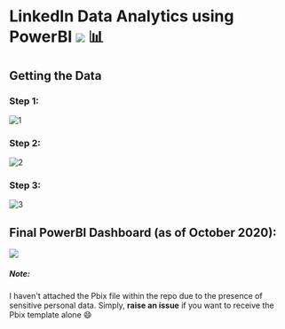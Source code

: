 # LinkedIn Data Analytics using PowerBI <img src="https://img.icons8.com/fluent/48/000000/linkedin.png"/> :bar_chart:

## Getting the Data

### Step 1:
![1](https://user-images.githubusercontent.com/29462447/97801422-98bfa000-1c62-11eb-9e38-58dc6038f0b6.png)

### Step 2:
![2](https://user-images.githubusercontent.com/29462447/97801415-94938280-1c62-11eb-9e47-03396d196297.png)

### Step 3:
![3](https://user-images.githubusercontent.com/29462447/97801420-98270980-1c62-11eb-8ddc-5c05a0dd1f00.png)

## Final PowerBI Dashboard (as of October 2020):
<kbd>
<img src="https://user-images.githubusercontent.com/29462447/97801527-63678200-1c63-11eb-99f7-260c0d4e554a.png" data-canonical-src="https://user-images.githubusercontent.com/29462447/97801527-63678200-1c63-11eb-99f7-260c0d4e554a.png"/> 
</kbd>

##### Note:
I haven't attached the Pbix file within the repo due to the presence of sensitive personal data. Simply, **raise an issue** if you want to receive the Pbix template alone :smile:
